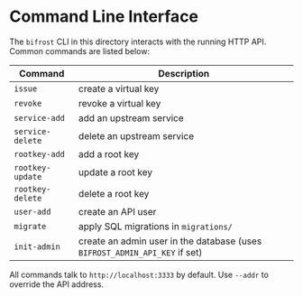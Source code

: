 # Command Line Interface

The `bifrost` CLI in this directory interacts with the running HTTP API. Common
commands are listed below:

| Command | Description |
|---------|-------------|
| `issue` | create a virtual key |
| `revoke` | revoke a virtual key |
| `service-add` | add an upstream service |
| `service-delete` | delete an upstream service |
| `rootkey-add` | add a root key |
| `rootkey-update` | update a root key |
| `rootkey-delete` | delete a root key |
| `user-add` | create an API user |
| `migrate` | apply SQL migrations in `migrations/` |
| `init-admin` | create an admin user in the database (uses `BIFROST_ADMIN_API_KEY` if set) |

All commands talk to `http://localhost:3333` by default. Use `--addr` to
override the API address.

